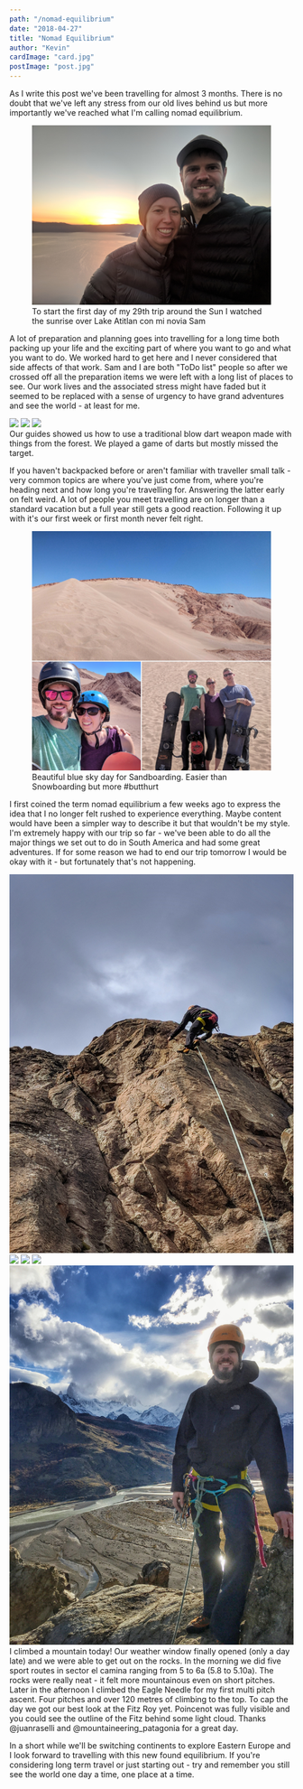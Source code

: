 ```yaml
---
path: "/nomad-equilibrium"
date: "2018-04-27"
title: "Nomad Equilibrium"
author: "Kevin"
cardImage: "card.jpg"
postImage: "post.jpg"
---
```


As I write this post we've been travelling for almost 3 months. There is no doubt that we've left any stress from our old lives behind us but more importantly we've reached what I'm calling nomad equilibrium.

<figure>
  <img src="atitlan-selfie.jpg"/>
  <figcaption>
    To start the first day of my 29th trip around the Sun I watched the sunrise over Lake Atitlan con mi novia Sam
  </figcaption>
</figure>

A lot of preparation and planning goes into travelling for a long time both packing up your life and the exciting part of where you want to go and what you want to do. We worked hard to get here and I never considered that side affects of that work. Sam and I are both "ToDo list" people so after we crossed off all the preparation items we were left with a long list of places to see. Our work lives and the associated stress might have faded but it seemed to be replaced with a sense of urgency to have grand adventures and see the world - at least for me.

<slideshow>
  <img src="darts1.jpg" />
  <img src="darts2.jpg" />
  <img src="darts3.jpg" />
  <figcaption>
    Our guides showed us how to use a traditional blow dart weapon made with things from the forest. We played a game of darts but mostly missed the target.
  </figcaption>
</slideshow>

If you haven't backpacked before or aren't familiar with traveller small talk - very common topics are where you've just come from, where you're heading next and how long you're travelling for. Answering the latter early on felt weird. A lot of people you meet travelling are on longer than a standard vacation but a full year still gets a good reaction. Following it up with it's our first week or first month never felt right.

<figure>
  <img src="sandboarding.jpg"/>
  <figcaption>
    Beautiful blue sky day for Sandboarding. Easier than Snowboarding but more #butthurt
  </figcaption>
</figure>

I first coined the term nomad equilibrium a few weeks ago to express the idea that I no longer felt rushed to experience everything. Maybe content would have been a simpler way to describe it but that wouldn't be my style. I'm extremely happy with our trip so far - we've been able to do all the major things we set out to do in South America and had some great adventures. If for some reason we had to end our trip tomorrow I would be okay with it - but fortunately that's not happening.

<slideshow>
  <img src="chalten1.jpg" />
  <img src="chalten2.jpg" />
  <img src="chalten3.jpg" />
  <img src="chalten4.jpg" />
  <img src="chalten5.jpg" />
  <figcaption>
    I climbed a mountain today! Our weather window finally opened (only a day late) and we were able to get out on the rocks. In the morning we did five sport routes in sector el camina ranging from 5 to 6a (5.8 to 5.10a). The rocks were really neat - it felt more mountainous even on short pitches. Later in the afternoon I climbed the Eagle Needle for my first multi pitch ascent. Four pitches and over 120 metres of climbing to the top. To cap the day we got our best look at the Fitz Roy yet. Poincenot was fully visible and you could see the outline of the Fitz behind some light cloud. Thanks @juanraselli and @mountaineering_patagonia for a great day.
  </figcaption>
</slideshow>

In a short while we'll be switching continents to explore Eastern Europe and I look forward to travelling with this new found equilibrium. If you're considering long term travel or just starting out - try and remember you still see the world one day a time, one place at a time.
